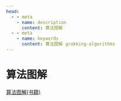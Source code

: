 ```yaml
---
head:
  - - meta
    - name: description
      content: 算法图解
  - - meta
    - name: keywords
      content: 算法图解 grokking-algorithms
---
```


# 算法图解

[算法图解(书籍)](https://read.douban.com/reader/ebook/52186827/?from=book)
